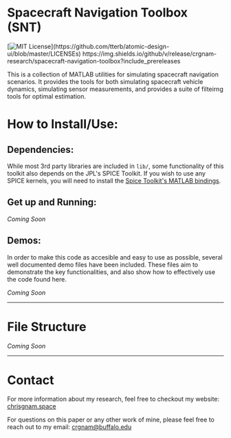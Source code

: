 # Spacecraft Navigation Toolbox (SNT)

[![MIT License](https://img.shields.io/apm/l/atomic-design-ui.svg?)](https://github.com/tterb/atomic-design-ui/blob/master/LICENSEs)
https://img.shields.io/github/v/release/crgnam-research/spacecraft-navigation-toolbox?include_prereleases

This is a collection of MATLAB utilities for simulating spacecraft navigation scenarios.  It provides the tools for both simulating spacecraft vehicle dynamics, simulating sensor measurements, and provides a suite of filteirng tools for optimal estimation.

# How to Install/Use:
## Dependencies:
While most 3rd party libraries are included in `lib/`, some functionality of this toolkit also depends on the JPL's SPICE Toolkit.  If you wish to use any SPICE kernels, you will need to install the [Spice Toolkit's MATLAB bindings](https://naif.jpl.nasa.gov/naif/toolkit_MATLAB.html).

## Get up and Running:
*Coming Soon*

## Demos:
In order to make this code as accesible and easy to use as possible, several well documented demo files have been included.  These files aim to demonstrate the key functionalities, and also show how to effectively use the code found here.

*Coming Soon*

***
# File Structure
*Coming Soon*

***
# Contact
For more information about my research, feel free to checkout my website: [chrisgnam.space](https://www.chrisgnam.space)

For questions on this paper or any other work of mine, please feel free to reach out to my email: [crgnam@buffalo.edu](mailto:crgnam@buffalo.edu)
